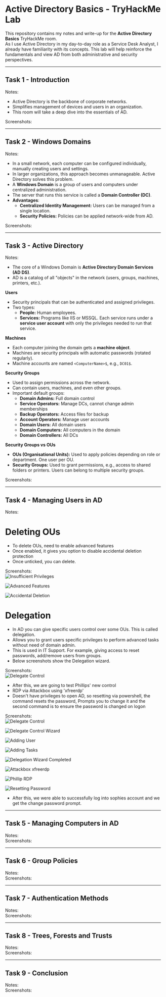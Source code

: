 # Active Directory Basics - TryHackMe Lab

This repository contains my notes and write-up for the **Active Directory Basics** TryHackMe room.  
As I use Active Directory in my day-to-day role as a Service Desk Analyst, I already have familiarity with its concepts. This lab will help reinforce the fundamentals and view AD from both administrative and security perspectives.  

---

## Task 1 - Introduction
Notes:  

- Active Directory is the backbone of corporate networks.  
- Simplifies management of devices and users in an organization.  
- This room will take a deep dive into the essentials of AD.

Screenshots:  

---

## Task 2 - Windows Domains
Notes:  

- In a small network, each computer can be configured individually, manually creating users and settings.  
- In larger organizations, this approach becomes unmanageable. Active Directory solves this problem.  
- A **Windows Domain** is a group of users and computers under centralized administration.  
- The server that runs this service is called a **Domain Controller (DC)**.  
- **Advantages**:
  - **Centralized Identity Management:** Users can be managed from a single location.  
  - **Security Policies:** Policies can be applied network-wide from AD.

Screenshots:  

---

## Task 3 - Active Directory
Notes:  

- The core of a Windows Domain is **Active Directory Domain Services (AD DS)**.  
- AD is a catalog of all "objects" in the network (users, groups, machines, printers, etc.).  

**Users**  
- Security principals that can be authenticated and assigned privileges.  
- Two types:  
  - **People:** Human employees.  
  - **Services:** Programs like IIS or MSSQL. Each service runs under a **service user account** with only the privileges needed to run that service.  

**Machines**  
- Each computer joining the domain gets a **machine object**.  
- Machines are security principals with automatic passwords (rotated regularly).  
- Machine accounts are named `<ComputerName>$`, e.g., `DC01$`.  

**Security Groups**  
- Used to assign permissions across the network.  
- Can contain users, machines, and even other groups.  
- Important default groups:  
  - **Domain Admins:** Full domain control  
  - **Service Operators:** Manage DCs, cannot change admin memberships  
  - **Backup Operators:** Access files for backup  
  - **Account Operators:** Manage user accounts  
  - **Domain Users:** All domain users  
  - **Domain Computers:** All computers in the domain  
  - **Domain Controllers:** All DCs  

**Security Groups vs OUs**  
- **OUs (Organisational Units):** Used to apply policies depending on role or department. One user per OU.  
- **Security Groups:** Used to grant permissions, e.g., access to shared folders or printers. Users can belong to multiple security groups.

Screenshots:  

---

## Task 4 - Managing Users in AD
Notes:  

# Deleting OUs
- To delete OUs, need to enable advanced features
- Once enabled, it gives you option to disable accidental deletion protection
- Once unticked, you can delete.

Screenshots:  
![Insufficient Privileges](https://github.com/adengfx/cybersecurity-refresh/blob/main/Notes/Active_Directory_Basics/screenshots/deletion_warning.png?raw=true)

![Advanced Features](https://github.com/adengfx/cybersecurity-refresh/blob/main/Notes/Active_Directory_Basics/screenshots/advanced_features.png?raw=true)

![Accidental Deletion](https://github.com/adengfx/cybersecurity-refresh/blob/main/Notes/Active_Directory_Basics/screenshots/accidental_deletion.png?raw=true)

# Delegation
- In AD you can give specific users control over some OUs. This is called delegation.
- Allows you to grant users specific privileges to perform advanced tasks without need of domain admin.
- This is used in IT Support. For example, giving access to reset passwords, add/remove users from groups.
- Below screenshots show the Delegation wizard.

Screenshots:  
![Delegate Control](https://github.com/adengfx/cybersecurity-refresh/blob/main/Notes/Active_Directory_Basics/screenshots/delegate_control.png?raw=true)

- After this, we are going to test Phillips' new control
- RDP via Attackbox using 'xfreerdp'
- Doesn't have privileges to open AD, so resetting via powershell, the command resets the password, Prompts you to change it and the second command is to ensure the password is changed on logon

Screenshots:  
![Delegate Control](https://github.com/adengfx/cybersecurity-refresh/blob/main/Notes/Active_Directory_Basics/screenshots/delegate_control.png?raw=true)

![Delegate Control Wizard](https://github.com/adengfx/cybersecurity-refresh/blob/main/Notes/Active_Directory_Basics/screenshots/delegate_control_wizard.png?raw=true)

![Adding User](https://github.com/adengfx/cybersecurity-refresh/blob/main/Notes/Active_Directory_Basics/screenshots/adding_user.png?raw=true)

![Adding Tasks](https://github.com/adengfx/cybersecurity-refresh/blob/main/Notes/Active_Directory_Basics/screenshots/delegate_tasks.png?raw=true)

![Delegation Wizard Completed](https://github.com/adengfx/cybersecurity-refresh/blob/main/Notes/Active_Directory_Basics/screenshots/complete_delegation.png?raw=true)

![Attackbox xfreerdp](https://github.com/adengfx/cybersecurity-refresh/blob/main/Notes/Active_Directory_Basics/screenshots/attackbox_rdp.png?raw=true)

![Phillip RDP](https://github.com/adengfx/cybersecurity-refresh/blob/main/Notes/Active_Directory_Basics/screenshots/phillip_rdp.png?raw=true)

![Resetting Password](https://github.com/adengfx/cybersecurity-refresh/blob/main/Notes/Active_Directory_Basics/screenshots/resetting_password_powershell.png?raw=true)

- After this, we were able to successfully log into sophies account and we get the change password prompt.

---

## Task 5 - Managing Computers in AD
Notes:  
Screenshots:  

---

## Task 6 - Group Policies
Notes:  
Screenshots:  

---

## Task 7 - Authentication Methods
Notes:  
Screenshots:  

---

## Task 8 - Trees, Forests and Trusts
Notes:  
Screenshots:  

---

## Task 9 - Conclusion
Notes:  
Screenshots:  
